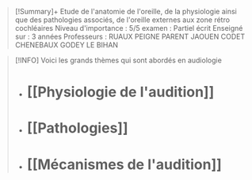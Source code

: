 
>[!Summary]+
>Etude de l'anatomie de l'oreille, de la physiologie ainsi que des pathologies associés, de l'oreille externes aux zone rétro cochléaires
>Niveau d'importance : 5/5
>examen : Partiel écrit
>Enseigné sur : 3 années
>Professeurs : RUAUX PEIGNE PARENT JAOUEN CODET CHENEBAUX GODEY LE BIHAN



>[!INFO]
>Voici les grands thèmes qui sont abordés en audiologie
>
>- # [[Physiologie de l'audition]]
>- # [[Pathologies]]
>- # [[Mécanismes de l'audition]]





